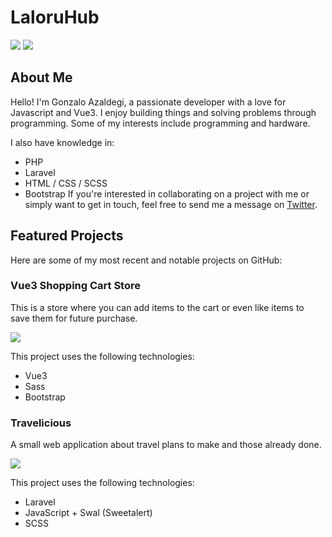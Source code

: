# LaloruHub
[![](https://img.shields.io/github/followers/laloruhub.svg?style=flat-square)](https://github.com/LaloruHub)
[![](https://img.shields.io/github/last-commit/laloruhub/travelicious.svg?style=flat-square)](https://github.com/laloruhub/travelicious)

## About Me
Hello! I'm Gonzalo Azaldegi, a passionate developer with a love for Javascript and Vue3. I enjoy building things and solving problems through programming. Some of my interests include programming and hardware.

I also have knowledge in:
- PHP
- Laravel
- HTML / CSS / SCSS
- Bootstrap
If you're interested in collaborating on a project with me or simply want to get in touch, feel free to send me a message on [Twitter](https://twitter.com/g_azaldegi).

## Featured Projects
Here are some of my most recent and notable projects on GitHub:

### Vue3 Shopping Cart Store
This is a store where you can add items to the cart or even like items to save them for future purchase.

[![](https://img.shields.io/github/last-commit/laloruhub/vue3-personal-shop.svg?style=flat-square)](https://github.com/laloruhub/vue3-personal-shop)

This project uses the following technologies:
- Vue3
- Sass
- Bootstrap

### Travelicious
A small web application about travel plans to make and those already done.

[![](https://img.shields.io/github/last-commit/laloruhub/travelicious.svg?style=flat-square)](https://github.com/laloruhub/travelicious)

This project uses the following technologies:
- Laravel
- JavaScript + Swal (Sweetalert)
- SCSS
